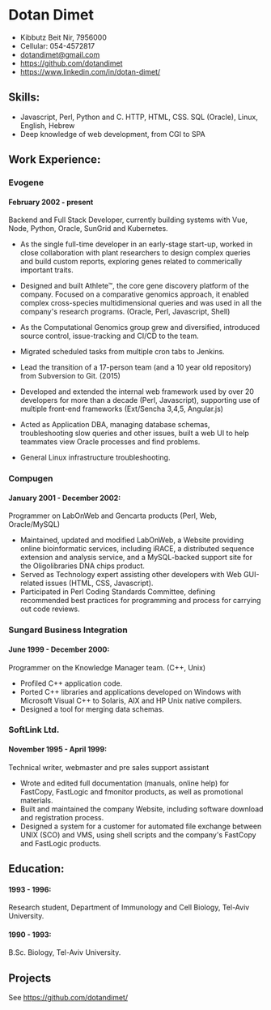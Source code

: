 # Dotan Dimet

- Kibbutz Beit Nir, 7956000
- Cellular: 054-4572817
- dotandimet@gmail.com
- https://github.com/dotandimet
- https://www.linkedin.com/in/dotan-dimet/

## Skills:

- Javascript, Perl, Python and C. HTTP, HTML, CSS. SQL (Oracle), Linux, English, Hebrew
- Deep knowledge of web development, from CGI to SPA

## Work Experience:

### Evogene

#### February 2002 - present

Backend and Full Stack Developer, currently building systems with Vue, Node, Python, Oracle, SunGrid and Kubernetes.

- As the single full-time developer in an early-stage start-up, worked in close collaboration with
  plant researchers to design complex queries and build custom reports, exploring genes related to
  commerically important traits.

- Designed and built Athlete™, the core gene discovery platform of the company.
  Focused on a comparative genomics approach, it enabled complex cross-species
  multidimensional queries and was used in all the company's research programs.
  (Oracle, Perl, Javascript, Shell)

- As the Computational Genomics group grew and diversified, introduced source control, issue-tracking
    and CI/CD to the team.
- Migrated scheduled tasks from multiple cron tabs to Jenkins.
- Lead the transition of a 17-person team (and a 10 year old repository) from Subversion to Git. (2015)
- Developed and extended the internal web framework used by over 20 developers
  for more than a decade (Perl, Javascript), supporting use of multiple front-end frameworks
  (Ext/Sencha 3,4,5, Angular.js)

- Acted as Application DBA, managing database schemas, troubleshooting slow queries and other issues,
  built a web UI to help teammates view Oracle processes and find problems.
- General Linux infrastructure troubleshooting.

### Compugen

#### January 2001 - December 2002:

Programmer on LabOnWeb and Gencarta products (Perl, Web, Oracle/MySQL)

- Maintained, updated and modified LabOnWeb, a Website
  providing online bioinformatic services, including
  iRACE, a distributed sequence extension and analysis service, and
  a MySQL-backed support site for the Oligolibraries DNA chips
  product.
- Served as Technology expert assisting other developers with
  Web GUI-related issues (HTML, CSS, Javascript).
- Participated in Perl Coding Standards Committee, defining
  recommended best practices for programming and process for carrying out
  code reviews.

### Sungard Business Integration

#### June 1999 - December 2000:

Programmer on the Knowledge Manager team.
(C++, Unix)

- Profiled C++ application code.
- Ported C++ libraries and applications developed on
  Windows with Microsoft Visual C++ to
  Solaris, AIX and HP Unix native compilers.
- Designed a tool for merging data schemas.

### SoftLink Ltd.

#### November 1995 - April 1999:

Technical writer,
webmaster and pre sales support assistant

- Wrote and edited full documentation (manuals, online help) for
  FastCopy, FastLogic and fmonitor products, as well as promotional
  materials.
- Built and maintained the company Website, including software download
  and registration process.
- Designed a system for a customer for automated file
  exchange between UNIX (SCO) and VMS, using shell scripts and the
  company's FastCopy and FastLogic products.

## Education:

#### 1993 - 1996:

Research student, Department of Immunology and Cell Biology, Tel-Aviv University.

#### 1990 - 1993:

B.Sc. Biology, Tel-Aviv University.

## Projects

See https://github.com/dotandimet/
